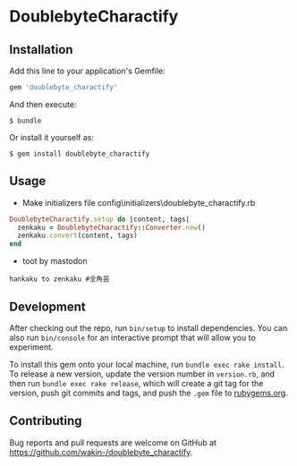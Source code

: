# DoublebyteCharactify

## Installation

Add this line to your application's Gemfile:

```ruby
gem 'doublebyte_charactify'
```

And then execute:

    $ bundle

Or install it yourself as:

    $ gem install doublebyte_charactify

## Usage

- Make initializers file
config\initializers\doublebyte_charactify.rb

```ruby
DoublebyteCharactify.setup do |content, tags|
  zenkaku = DoublebyteCharactify::Converter.new()
  zenkaku.convert(content, tags)
end
```

- toot by mastodon

```text
hankaku to zenkaku #全角芸
```

## Development

After checking out the repo, run `bin/setup` to install dependencies. You can also run `bin/console` for an interactive prompt that will allow you to experiment.

To install this gem onto your local machine, run `bundle exec rake install`. To release a new version, update the version number in `version.rb`, and then run `bundle exec rake release`, which will create a git tag for the version, push git commits and tags, and push the `.gem` file to [rubygems.org](https://rubygems.org).

## Contributing

Bug reports and pull requests are welcome on GitHub at https://github.com/wakin-/doublebyte_charactify.
